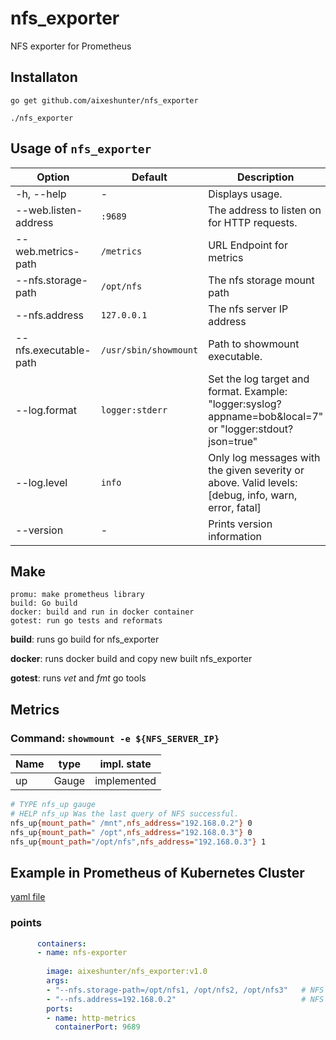 # nfs_exporter
NFS exporter for Prometheus

## Installaton

```
go get github.com/aixeshunter/nfs_exporter

./nfs_exporter
```

## Usage of `nfs_exporter`

| Option                    | Default             | Description
| ------------------------- | ------------------- | -----------------
| -h, --help                | -                   | Displays usage.
| --web.listen-address      | `:9689`             | The address to listen on for HTTP requests.
| --web.metrics-path        | `/metrics`          | URL Endpoint for metrics
| --nfs.storage-path        | `/opt/nfs`          | The nfs storage mount path
| --nfs.address             | `127.0.0.1`         | The nfs server IP address
| --nfs.executable-path     | `/usr/sbin/showmount` | Path to showmount executable.
| --log.format              | `logger:stderr`     | Set the log target and format. Example: "logger:syslog?appname=bob&local=7" or "logger:stdout?json=true"
| --log.level               | `info`              | Only log messages with the given severity or above. Valid levels: [debug, info, warn, error, fatal]
| --version                 | -                   | Prints version information


## Make
```
promu: make prometheus library
build: Go build
docker: build and run in docker container
gotest: run go tests and reformats

```

**build**: runs go build for nfs_exporter

**docker**: runs docker build and copy new built nfs_exporter

**gotest**: runs *vet* and *fmt* go tools


## Metrics

### Command: `showmount -e ${NFS_SERVER_IP}`

| Name          | type     | impl. state |
| ------------  | -------- | ------------|
| up            | Gauge    | implemented |


```sh
# TYPE nfs_up gauge
# HELP nfs_up Was the last query of NFS successful.
nfs_up{mount_path=" /mnt",nfs_address="192.168.0.2"} 0
nfs_up{mount_path=" /opt",nfs_address="192.168.0.3"} 0
nfs_up{mount_path="/opt/nfs",nfs_address="192.168.0.3"} 1
```

## Example in Prometheus of Kubernetes Cluster

[yaml file](prometheus/manifests)

### points

```yaml
      containers:
      - name: nfs-exporter
      
        image: aixeshunter/nfs_exporter:v1.0
        args:
        - "--nfs.storage-path=/opt/nfs1, /opt/nfs2, /opt/nfs3"   # NFS storage mount path
        - "--nfs.address=192.168.0.2"                            # NFS server IP address
        ports:
        - name: http-metrics
          containerPort: 9689
```